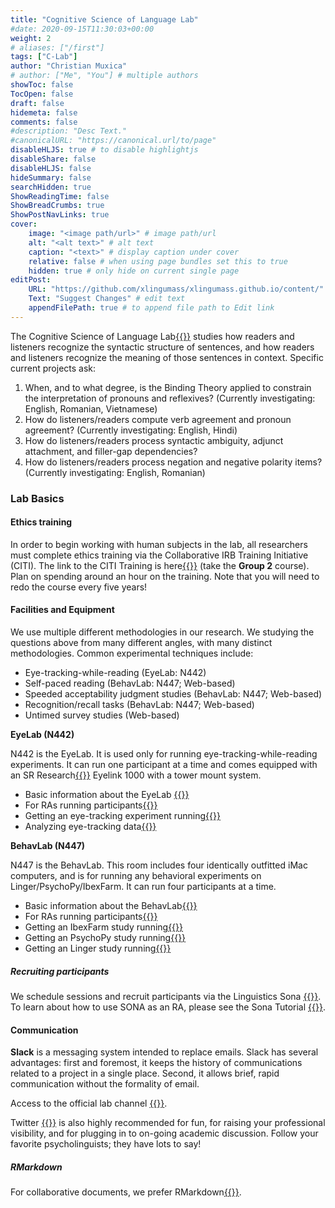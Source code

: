 ```yaml
---
title: "Cognitive Science of Language Lab"
#date: 2020-09-15T11:30:03+00:00
weight: 2
# aliases: ["/first"]
tags: ["C-Lab"]
author: "Christian Muxica"
# author: ["Me", "You"] # multiple authors
showToc: false
TocOpen: false
draft: false
hidemeta: false
comments: false
#description: "Desc Text."
#canonicalURL: "https://canonical.url/to/page"
disableHLJS: true # to disable highlightjs
disableShare: false
disableHLJS: false
hideSummary: false
searchHidden: true
ShowReadingTime: false
ShowBreadCrumbs: true
ShowPostNavLinks: true
cover:
    image: "<image path/url>" # image path/url
    alt: "<alt text>" # alt text
    caption: "<text>" # display caption under cover
    relative: false # when using page bundles set this to true
    hidden: true # only hide on current single page
editPost:
    URL: "https://github.com/xlingumass/xlingumass.github.io/content/"
    Text: "Suggest Changes" # edit text
    appendFilePath: true # to append file path to Edit link
---
```


The Cognitive Science of Language Lab[{{<fa arrow-up-right-from-square>}}](osf.io/8rcwh/) studies how readers and listeners recognize the syntactic structure of sentences, and how readers and listeners recognize the meaning of those sentences in context. Specific current projects ask:

1. When, and to what degree, is the Binding Theory applied to constrain the interpretation of pronouns and reflexives? (Currently investigating: English, Romanian, Vietnamese)
2. How do listeners/readers compute verb agreement and pronoun agreement? (Currently investigating: English, Hindi)
3. How do listeners/readers process syntactic ambiguity, adjunct attachment, and filler-gap dependencies? 
4. How do listeners/readers process negation and negative polarity items? (Currently investigating: English, Romanian)

### Lab Basics

#### Ethics training

In order to begin working with human subjects in the lab, all researchers must complete ethics training via the Collaborative IRB Training Initiative (CITI). The link to the CITI Training is here[{{<fa arrow-up-right-from-square>}}](https://www.umass.edu/research/compliance/human-subjects-irb/training-education-and-outreach/citi-training-human-subjects-research) (take the **Group 2** course). Plan on spending around an hour on the training. Note that you will need to redo the course every five years!

#### Facilities and Equipment

We use multiple different methodologies in our research. We studying the questions above from many different angles, with many distinct methodologies. Common experimental techniques include:

- Eye-tracking-while-reading (EyeLab: N442)
- Self-paced reading (BehavLab: N447; Web-based)
- Speeded acceptability judgment studies (BehavLab: N447; Web-based)
- Recognition/recall tasks (BehavLab: N447; Web-based)
- Untimed survey studies (Web-based)

**EyeLab (N442)**

N442 is the EyeLab. It is used only for running eye-tracking-while-reading experiments. It can run one participant at a time and comes equipped with an SR Research[{{<fa arrow-up-right-from-square>}}](http://http://www.sr-research.com) Eyelink 1000 with a tower mount system. 

- Basic information about the EyeLab [{{<fa arrow-up-right-from-square>}}](https://osf.io/rcdj4/wiki/Lab+Lore/)
- For RAs running participants[{{<fa arrow-up-right-from-square>}}](https://osf.io/rcdj4/wiki/RA+Guide/)
- Getting an eye-tracking experiment running[{{<fa arrow-up-right-from-square>}}](et_tutorials/#gathering-data) <!-- //originally linked to StudentGuide_EyeLab.html -->
- Analyzing eye-tracking data[{{<fa arrow-up-right-from-square>}}](et_tutorials/#analyzing-data) 
<!-- //originally linked to AnalysisGuide_EyeLab.html --> 

**BehavLab (N447)**

N447 is the BehavLab. This room includes four identically outfitted iMac computers, and is for running any behavioral experiments on Linger/PsychoPy/IbexFarm. It can run four participants at a time. 

- Basic information about the BehavLab[{{<fa arrow-up-right-from-square>}}](https://osf.io/rcdj4/wiki/Lab+Lore/)
- For RAs running participants[{{<fa arrow-up-right-from-square>}}](https://osf.io/rcdj4/wiki/RA+Guide/)
- Getting an IbexFarm study running[{{<fa arrow-up-right-from-square>}}](/ibex_guide)
- Getting an PsychoPy study running[{{<fa arrow-up-right-from-square>}}](PsychoPy_Guide.html)
- Getting an Linger study running[{{<fa arrow-up-right-from-square>}}](Linger_Guide.html)

##### Recruiting participants

We schedule sessions and recruit participants via the Linguistics Sona [{{<fa arrow-up-right-from-square>}}](https://umassxling.sona-systems.com/default.aspx). To learn about how to use SONA as an RA, please see the Sona Tutorial [{{<fa arrow-up-right-from-square>}}](https://osf.io/vr7gu/wiki/UMass+XLing+SONA/).

#### Communication

**Slack** is a messaging system intended to replace emails. Slack has several advantages: first and foremost, it keeps the history of communications related to a project in a single place. Second, it allows brief, rapid communication without the formality of email. 

Access to the official lab channel 
[{{<fa arrow-up-right-from-square>}}](http://xlingumass.slack.com).

Twitter [{{<fa arrow-up-right-from-square>}}](http://www.twitter.com) is also highly recommended for fun, for raising your professional visibility, and for plugging in to on-going academic discussion. Follow your favorite psycholinguists; they have lots to say!

##### RMarkdown

For collaborative documents, we prefer RMarkdown[{{<fa arrow-up-right-from-square>}}](http://rmarkdown.rstudio.com/).